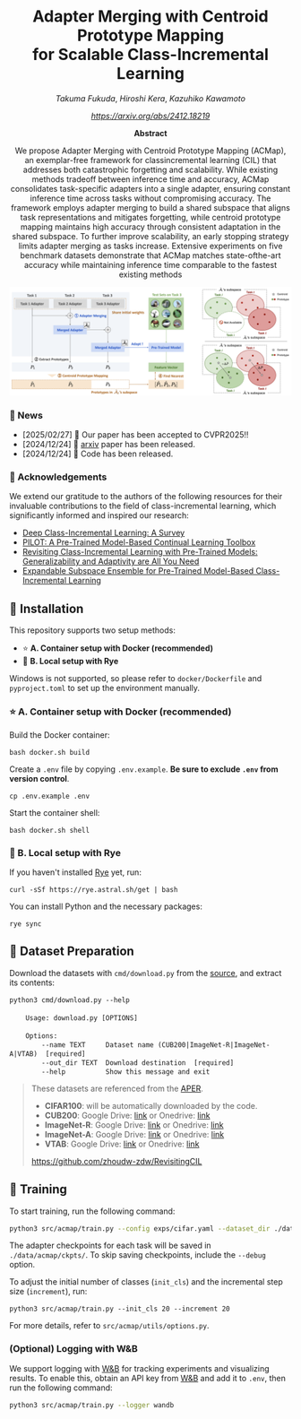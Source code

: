 <div align="center">
<h1>Adapter Merging with Centroid Prototype Mapping <br> for Scalable Class-Incremental Learning</h1>

<i>Takuma Fukuda</i>, <i>Hiroshi Kera</i>, <i>Kazuhiko Kawamoto</i>

_https://arxiv.org/abs/2412.18219_

**Abstract**

We propose Adapter Merging with Centroid Prototype Mapping (ACMap), an exemplar-free framework for classincremental learning (CIL) that addresses both catastrophic
forgetting and scalability. While existing methods tradeoff between inference time and accuracy, ACMap consolidates task-specific adapters into a single adapter, ensuring constant inference time across tasks without compromising accuracy. The framework employs adapter merging to build a shared subspace that aligns task representations and mitigates forgetting, while centroid prototype
mapping maintains high accuracy through consistent adaptation in the shared subspace. To further improve scalability, an early stopping strategy limits adapter merging
as tasks increase. Extensive experiments on five benchmark datasets demonstrate that ACMap matches state-ofthe-art accuracy while maintaining inference time comparable to the fastest existing methods

</div>

![](docs/method.png)

### 📰 News

-   [2025/02/27] 🎉 Our paper has been accepted to CVPR2025!!
-   [2024/12/24] 📄 [arxiv](https://arxiv.org/abs/2412.18219) paper has been released.
-   [2024/12/24] 🏁 Code has been released.

### 💐 Acknowledgements

We extend our gratitude to the authors of the following resources for their invaluable contributions to the field of class-incremental learning, which significantly informed and inspired our research:

-   [Deep Class-Incremental Learning: A Survey](https://github.com/zhoudw-zdw/CIL_Survey)
-   [PILOT: A Pre-Trained Model-Based Continual Learning Toolbox](https://github.com/sun-hailong/LAMDA-PILOT)
-   [Revisiting Class-Incremental Learning with Pre-Trained Models: Generalizability and Adaptivity are All You Need](https://github.com/zhoudw-zdw/RevisitingCIL)
-   [Expandable Subspace Ensemble for Pre-Trained Model-Based Class-Incremental Learning](https://github.com/sun-hailong/CVPR24-Ease)

## 💬 Installation

This repository supports two setup methods:

-   ⭐️ **A. Container setup with Docker (recommended)**
-   👻 **B. Local setup with Rye**

Windows is not supported, so please refer to `docker/Dockerfile` and `pyproject.toml` to set up the environment manually.

### ⭐️ A. Container setup with Docker (recommended)

Build the Docker container:

```shell
bash docker.sh build
```

Create a `.env` file by copying `.env.example`. **Be sure to exclude `.env` from version control**.

```shell
cp .env.example .env
```

Start the container shell:

```shell
bash docker.sh shell
```

### 👻 B. Local setup with Rye

If you haven't installed [Rye](https://rye.astral.sh/guide/installation/) yet, run:

```shell
curl -sSf https://rye.astral.sh/get | bash
```

You can install Python and the necessary packages:

```shell
rye sync
```

## 🌠 Dataset Preparation

Download the datasets with `cmd/download.py` from the [source](https://github.com/sun-hailong/CVPR24-Ease), and extract its contents:

```shell
python3 cmd/download.py --help

    Usage: download.py [OPTIONS]

    Options:
        --name TEXT     Dataset name (CUB200|ImageNet-R|ImageNet-A|VTAB)  [required]
        --out_dir TEXT  Download destination  [required]
        --help          Show this message and exit
```

> These datasets are referenced from the [APER](https://github.com/zhoudw-zdw/RevisitingCIL).
>
> -   **CIFAR100**: will be automatically downloaded by the code.
> -   **CUB200**: Google Drive: [link](https://drive.google.com/file/d/1XbUpnWpJPnItt5zQ6sHJnsjPncnNLvWb/view?usp=sharing) or Onedrive: [link](https://entuedu-my.sharepoint.com/:u:/g/personal/n2207876b_e_ntu_edu_sg/EVV4pT9VJ9pBrVs2x0lcwd0BlVQCtSrdbLVfhuajMry-lA?e=L6Wjsc)
> -   **ImageNet-R**: Google Drive: [link](https://drive.google.com/file/d/1SG4TbiL8_DooekztyCVK8mPmfhMo8fkR/view?usp=sharing) or Onedrive: [link](https://entuedu-my.sharepoint.com/:u:/g/personal/n2207876b_e_ntu_edu_sg/EU4jyLL29CtBsZkB6y-JSbgBzWF5YHhBAUz1Qw8qM2954A?e=hlWpNW)
> -   **ImageNet-A**: Google Drive: [link](https://drive.google.com/file/d/19l52ua_vvTtttgVRziCZJjal0TPE9f2p/view?usp=sharing) or Onedrive: [link](https://entuedu-my.sharepoint.com/:u:/g/personal/n2207876b_e_ntu_edu_sg/ERYi36eg9b1KkfEplgFTW3gBg1otwWwkQPSml0igWBC46A?e=NiTUkL)
> -   **VTAB**: Google Drive: [link](https://drive.google.com/file/d/1xUiwlnx4k0oDhYi26KL5KwrCAya-mvJ_/view?usp=sharing) or Onedrive: [link](https://entuedu-my.sharepoint.com/:u:/g/personal/n2207876b_e_ntu_edu_sg/EQyTP1nOIH5PrfhXtpPgKQ8BlEFW2Erda1t7Kdi3Al-ePw?e=Yt4RnV)
>
> https://github.com/zhoudw-zdw/RevisitingCIL

## 🚵 Training

To start training, run the following command:

```bash
python3 src/acmap/train.py --config exps/cifar.yaml --dataset_dir ./dataset
```

The adapter checkpoints for each task will be saved in `./data/acmap/ckpts/`.
To skip saving checkpoints, include the `--debug` option.

To adjust the initial number of classes (`init_cls`) and the incremental step size (`increment`), run:

```
python3 src/acmap/train.py --init_cls 20 --increment 20
```

For more details, refer to `src/acmap/utils/options.py`.

### (Optional) Logging with W&B

We support logging with [W&B](https://wandb.ai/) for tracking experiments and visualizing results.
To enable this, obtain an API key from [W&B](https://wandb.ai/) and add it to `.env`, then run the following command:

```bash
python3 src/acmap/train.py --logger wandb
```
